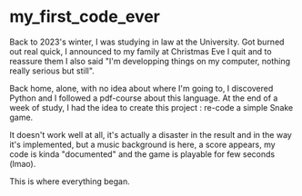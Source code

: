 # my_first_code_ever

Back to 2023's winter, I was studying in law at the University. Got burned out real quick, I announced to my family at Christmas Eve I quit and to reassure them I also said "I'm developping things on my computer, nothing really serious but still".

Back home, alone, with no idea about where I'm going to, I discovered Python and I followed a pdf-course about this language.
At the end of a week of study, I had the idea to create this project : re-code a simple Snake game.

It doesn't work well at all, it's actually a disaster in the result and in the way it's implemented, but a music background is here, a score appears, my code is kinda "documented" and the game is playable for few seconds (lmao).

This is where everything began.
